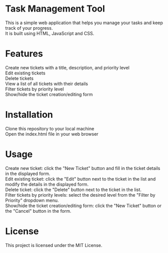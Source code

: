 # Task Management Tool
This is a simple web application that helps you manage your tasks and keep track of your progress.\
It is built using HTML, JavaScript and CSS.

# Features
Create new tickets with a title, description, and priority level\
Edit existing tickets\
Delete tickets\
View a list of all tickets with their details\
Filter tickets by priority level\
Show/hide the ticket creation/editing form

# Installation
Clone this repository to your local machine\
Open the index.html file in your web browser

# Usage
Create new ticket: click the "New Ticket" button and fill in the ticket details in the displayed form.\
Edit existing ticket: click the "Edit" button next to the ticket in the list and modify the details in the displayed form.\
Delete ticket: click the "Delete" button next to the ticket in the list.\
Filter tickets by priority levels: select the desired level from the "Filter by Priority" dropdown menu.\
Show/hide the ticket creation/editing form: click the "New Ticket" button or the "Cancel" button in the form.

# License
This project is licensed under the MIT License.
